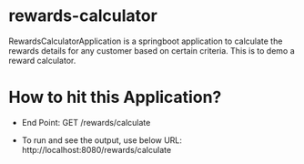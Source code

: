 # rewards-calculator
RewardsCalculatorApplication is a springboot application to calculate the rewards details for any customer based on certain criteria.
This is to demo a reward calculator. 

# How to hit this Application?
* End Point:
    GET  /rewards/calculate

* To run and see the output, use below URL:
      http://localhost:8080/rewards/calculate

